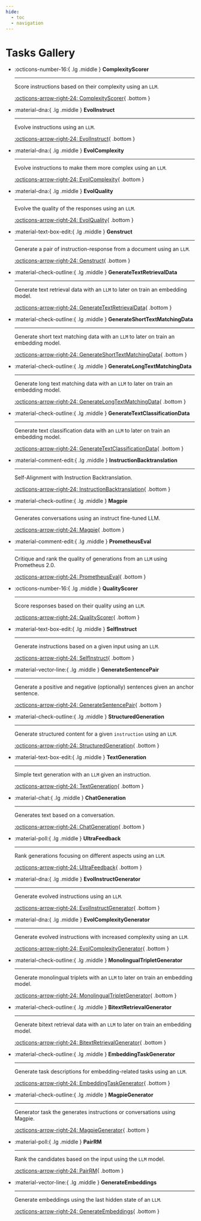 ```yaml
---
hide:
  - toc
  - navigation
---
```

# Tasks Gallery



<div class="grid cards" markdown>


-   :octicons-number-16:{ .lg .middle } __ComplexityScorer__

    ---

    Score instructions based on their complexity using an `LLM`.

    [:octicons-arrow-right-24: ComplexityScorer](complexityscorer.md){ .bottom }

-   :material-dna:{ .lg .middle } __EvolInstruct__

    ---

    Evolve instructions using an `LLM`.

    [:octicons-arrow-right-24: EvolInstruct](evolinstruct.md){ .bottom }

-   :material-dna:{ .lg .middle } __EvolComplexity__

    ---

    Evolve instructions to make them more complex using an `LLM`.

    [:octicons-arrow-right-24: EvolComplexity](evolcomplexity.md){ .bottom }

-   :material-dna:{ .lg .middle } __EvolQuality__

    ---

    Evolve the quality of the responses using an `LLM`.

    [:octicons-arrow-right-24: EvolQuality](evolquality.md){ .bottom }

-   :material-text-box-edit:{ .lg .middle } __Genstruct__

    ---

    Generate a pair of instruction-response from a document using an `LLM`.

    [:octicons-arrow-right-24: Genstruct](genstruct.md){ .bottom }

-   :material-check-outline:{ .lg .middle } __GenerateTextRetrievalData__

    ---

    Generate text retrieval data with an `LLM` to later on train an embedding model.

    [:octicons-arrow-right-24: GenerateTextRetrievalData](generatetextretrievaldata.md){ .bottom }

-   :material-check-outline:{ .lg .middle } __GenerateShortTextMatchingData__

    ---

    Generate short text matching data with an `LLM` to later on train an embedding model.

    [:octicons-arrow-right-24: GenerateShortTextMatchingData](generateshorttextmatchingdata.md){ .bottom }

-   :material-check-outline:{ .lg .middle } __GenerateLongTextMatchingData__

    ---

    Generate long text matching data with an `LLM` to later on train an embedding model.

    [:octicons-arrow-right-24: GenerateLongTextMatchingData](generatelongtextmatchingdata.md){ .bottom }

-   :material-check-outline:{ .lg .middle } __GenerateTextClassificationData__

    ---

    Generate text classification data with an `LLM` to later on train an embedding model.

    [:octicons-arrow-right-24: GenerateTextClassificationData](generatetextclassificationdata.md){ .bottom }

-   :material-comment-edit:{ .lg .middle } __InstructionBacktranslation__

    ---

    Self-Alignment with Instruction Backtranslation.

    [:octicons-arrow-right-24: InstructionBacktranslation](instructionbacktranslation.md){ .bottom }

-   :material-check-outline:{ .lg .middle } __Magpie__

    ---

    Generates conversations using an instruct fine-tuned LLM.

    [:octicons-arrow-right-24: Magpie](magpie.md){ .bottom }

-   :material-comment-edit:{ .lg .middle } __PrometheusEval__

    ---

    Critique and rank the quality of generations from an `LLM` using Prometheus 2.0.

    [:octicons-arrow-right-24: PrometheusEval](prometheuseval.md){ .bottom }

-   :octicons-number-16:{ .lg .middle } __QualityScorer__

    ---

    Score responses based on their quality using an `LLM`.

    [:octicons-arrow-right-24: QualityScorer](qualityscorer.md){ .bottom }

-   :material-text-box-edit:{ .lg .middle } __SelfInstruct__

    ---

    Generate instructions based on a given input using an `LLM`.

    [:octicons-arrow-right-24: SelfInstruct](selfinstruct.md){ .bottom }

-   :material-vector-line:{ .lg .middle } __GenerateSentencePair__

    ---

    Generate a positive and negative (optionally) sentences given an anchor sentence.

    [:octicons-arrow-right-24: GenerateSentencePair](generatesentencepair.md){ .bottom }

-   :material-check-outline:{ .lg .middle } __StructuredGeneration__

    ---

    Generate structured content for a given `instruction` using an `LLM`.

    [:octicons-arrow-right-24: StructuredGeneration](structuredgeneration.md){ .bottom }

-   :material-text-box-edit:{ .lg .middle } __TextGeneration__

    ---

    Simple text generation with an `LLM` given an instruction.

    [:octicons-arrow-right-24: TextGeneration](textgeneration.md){ .bottom }

-   :material-chat:{ .lg .middle } __ChatGeneration__

    ---

    Generates text based on a conversation.

    [:octicons-arrow-right-24: ChatGeneration](chatgeneration.md){ .bottom }

-   :material-poll:{ .lg .middle } __UltraFeedback__

    ---

    Rank generations focusing on different aspects using an `LLM`.

    [:octicons-arrow-right-24: UltraFeedback](ultrafeedback.md){ .bottom }

-   :material-dna:{ .lg .middle } __EvolInstructGenerator__

    ---

    Generate evolved instructions using an `LLM`.

    [:octicons-arrow-right-24: EvolInstructGenerator](evolinstructgenerator.md){ .bottom }

-   :material-dna:{ .lg .middle } __EvolComplexityGenerator__

    ---

    Generate evolved instructions with increased complexity using an `LLM`.

    [:octicons-arrow-right-24: EvolComplexityGenerator](evolcomplexitygenerator.md){ .bottom }

-   :material-check-outline:{ .lg .middle } __MonolingualTripletGenerator__

    ---

    Generate monolingual triplets with an `LLM` to later on train an embedding model.

    [:octicons-arrow-right-24: MonolingualTripletGenerator](monolingualtripletgenerator.md){ .bottom }

-   :material-check-outline:{ .lg .middle } __BitextRetrievalGenerator__

    ---

    Generate bitext retrieval data with an `LLM` to later on train an embedding model.

    [:octicons-arrow-right-24: BitextRetrievalGenerator](bitextretrievalgenerator.md){ .bottom }

-   :material-check-outline:{ .lg .middle } __EmbeddingTaskGenerator__

    ---

    Generate task descriptions for embedding-related tasks using an `LLM`.

    [:octicons-arrow-right-24: EmbeddingTaskGenerator](embeddingtaskgenerator.md){ .bottom }

-   :material-check-outline:{ .lg .middle } __MagpieGenerator__

    ---

    Generator task the generates instructions or conversations using Magpie.

    [:octicons-arrow-right-24: MagpieGenerator](magpiegenerator.md){ .bottom }

-   :material-poll:{ .lg .middle } __PairRM__

    ---

    Rank the candidates based on the input using the `LLM` model.

    [:octicons-arrow-right-24: PairRM](pairrm.md){ .bottom }

-   :material-vector-line:{ .lg .middle } __GenerateEmbeddings__

    ---

    Generate embeddings using the last hidden state of an `LLM`.

    [:octicons-arrow-right-24: GenerateEmbeddings](generateembeddings.md){ .bottom }


</div>